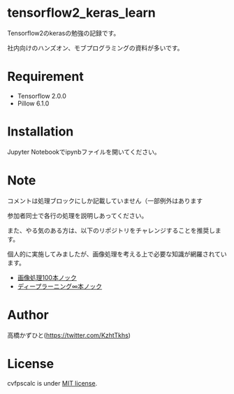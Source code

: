 # tensorflow2_keras_learn
 Tensorflow2のkerasの勉強の記録です。
 
 社内向けのハンズオン、モブプログラミングの資料が多いです。

# Requirement
 
* Tensorflow 2.0.0
* Pillow 6.1.0
 
# Installation
 
Jupyter Notebookでipynbファイルを開いてください。

# Note

コメントは処理ブロックにしか記載していません（一部例外はあります

参加者同士で各行の処理を説明しあってください。

また、やる気のある方は、以下のリポジトリをチャレンジすることを推奨します。

個人的に実施してみましたが、画像処理を考える上で必要な知識が網羅されています。

* [画像処理100本ノック](https://github.com/yoyoyo-yo/Gasyori100knock)
* [ディープラーニング∞本ノック](https://github.com/yoyoyo-yo/DeepLearningMugenKnock)
 
# Author
高橋かずひと(https://twitter.com/KzhtTkhs)
 
# License 
cvfpscalc is under [MIT license](https://en.wikipedia.org/wiki/MIT_License).
